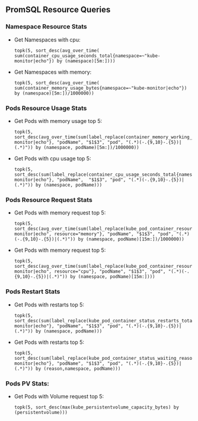 ## PromSQL Resource Queries


### Namespace Resource Stats
- Get Namespaces with cpu:
  ```
  topk(5, sort_desc(avg_over_time( sum(container_cpu_usage_seconds_total{namespace=~"kube-monitor|echo"}) by (namespace)[5m:])))
  ```
- Get Namespaces with memory:
  ```
  topk(5, sort_desc(avg_over_time( sum(container_memory_usage_bytes{namespace=~"kube-monitor|echo"}) by (namespace)[5m:])/1000000))
  ```

### Pods Resource Usage Stats
- Get Pods with memory usage top 5:
  ```
  topk(5, sort_desc(avg_over_time(sum(label_replace(container_memory_working_set_bytes{namespace=~"kube-monitor|echo"}, "podName", "$1$3", "pod", "(.*)(-.{9,10}-.{5})|(.*)")) by (namespace, podName)[5m:])/1000000))
  ```
- Get Pods with cpu usage top 5:
  ```
  topk(5, sort_desc(sum(label_replace(container_cpu_usage_seconds_total{namespace=~"kube-monitor|echo"}, "podName",  "$1$3", "pod", "(.*)(-.{9,10}-.{5})|(.*)")) by (namespace, podName)))
  ```

### Pods Resource Request Stats
- Get Pods with memory request top 5:
  ```
  topk(5, sort_desc(avg_over_time(sum(label_replace(kube_pod_container_resource_requests{namespace=~"kube-monitor|echo", resource="memory"}, "podName", "$1$3", "pod", "(.*)(-.{9,10}-.{5})|(.*)")) by (namespace, podName)[15m:])/1000000))
  ```
- Get Pods with memory request top 5:
  ```
  topk(5, sort_desc(avg_over_time(sum(label_replace(kube_pod_container_resource_requests{namespace=~"kube-monitor|echo", resource="cpu"}, "podName", "$1$3", "pod", "(.*)(-.{9,10}-.{5})|(.*)")) by (namespace, podName)[15m:])))
  ```


### Pods Restart Stats
- Get Pods with restarts top 5:
  ```
  topk(5, sort_desc(sum(label_replace(kube_pod_container_status_restarts_total{namespace=~"kube-monitor|echo"}, "podName", "$1$3", "pod", "(.*)(-.{9,10}-.{5})|(.*)")) by (namespace, podName)))
  ```

- Get Pods with restarts top 5:
  ```
  topk(5, sort_desc(sum(label_replace(kube_pod_container_status_waiting_reason{namespace=~"kube-monitor|echo"}, "podName", "$1$3", "pod", "(.*)(-.{9,10}-.{5})|(.*)")) by (reason,namespace, podName)))
  ```


### Pods PV Stats:
- Get Pods with Volume request top 5:
  ```
  topk(5, sort_desc(max(kube_persistentvolume_capacity_bytes) by (persistentvolume)))
  ```

